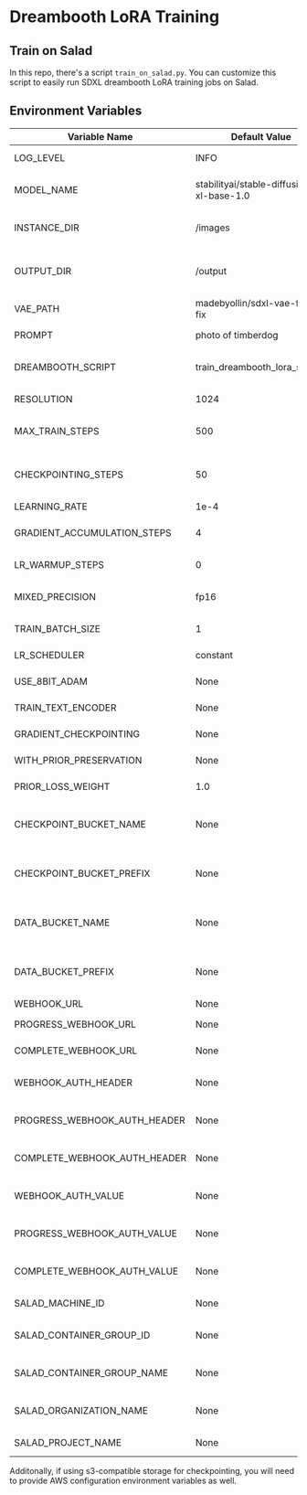 # Dreambooth LoRA Training

## Train on Salad

In this repo, there's a script `train_on_salad.py`. You can customize this script to easily run SDXL dreambooth LoRA training jobs on Salad.

## Environment Variables

| Variable Name                | Default Value                            | Description                               |
| ---------------------------- | ---------------------------------------- | ----------------------------------------- |
| LOG_LEVEL                    | INFO                                     | Log level configuration                   |
| MODEL_NAME                   | stabilityai/stable-diffusion-xl-base-1.0 | Huggingface Hub Model Name or Path        |
| INSTANCE_DIR                 | /images                                  | Directory where training data is stored   |
| OUTPUT_DIR                   | /output                                  | Directory where training output is stored |
| VAE_PATH                     | madebyollin/sdxl-vae-fp16-fix            | VAE model name or path                    |
| PROMPT                       | photo of timberdog                       | Prompt for training                       |
| DREAMBOOTH_SCRIPT            | train_dreambooth_lora_sdxl.py            | Dreambooth training script path           |
| RESOLUTION                   | 1024                                     | Resolution of the images                  |
| MAX_TRAIN_STEPS              | 500                                      | Total number of training steps            |
| CHECKPOINTING_STEPS          | 50                                       | Save a checkpoint after every N steps     |
| LEARNING_RATE                | 1e-4                                     | Learning rate                             |
| GRADIENT_ACCUMULATION_STEPS  | 4                                        | Gradient accumulation steps               |
| LR_WARMUP_STEPS              | 0                                        | LR warmup steps                           |
| MIXED_PRECISION              | fp16                                     | Mixed precision training                  |
| TRAIN_BATCH_SIZE             | 1                                        | Train batch size                          |
| LR_SCHEDULER                 | constant                                 | Learning rate scheduler                   |
| USE_8BIT_ADAM                | None                                     | Use 8-bit adam                            |
| TRAIN_TEXT_ENCODER           | None                                     | Train text encoder                        |
| GRADIENT_CHECKPOINTING       | None                                     | Gradient checkpointing                    |
| WITH_PRIOR_PRESERVATION      | None                                     | With prior preservation                   |
| PRIOR_LOSS_WEIGHT            | 1.0                                      | Prior loss weight                         |
| CHECKPOINT_BUCKET_NAME       | None                                     | S3 bucket name for storing checkpoints    |
| CHECKPOINT_BUCKET_PREFIX     | None                                     | Prefix for storing checkpoints in S3      |
| DATA_BUCKET_NAME             | None                                     | S3 bucket name for storing training data  |
| DATA_BUCKET_PREFIX           | None                                     | Prefix for storing training data in S3    |
| WEBHOOK_URL                  | None                                     | Webhook URL                               |
| PROGRESS_WEBHOOK_URL         | None                                     | Webhook URL for progress                  |
| COMPLETE_WEBHOOK_URL         | None                                     | Webhook URL for completion                |
| WEBHOOK_AUTH_HEADER          | None                                     | Authentication header for webhook         |
| PROGRESS_WEBHOOK_AUTH_HEADER | None                                     | Auth header for progress webhook          |
| COMPLETE_WEBHOOK_AUTH_HEADER | None                                     | Auth header for completion webhook        |
| WEBHOOK_AUTH_VALUE           | None                                     | Authentication value for webhook          |
| PROGRESS_WEBHOOK_AUTH_VALUE  | None                                     | Auth value for progress webhook           |
| COMPLETE_WEBHOOK_AUTH_VALUE  | None                                     | Auth value for completion webhook         |
| SALAD_MACHINE_ID             | None                                     | Salad Machine ID                          |
| SALAD_CONTAINER_GROUP_ID     | None                                     | Container Group ID for Salad              |
| SALAD_CONTAINER_GROUP_NAME   | None                                     | Container Group name for Salad            |
| SALAD_ORGANIZATION_NAME      | None                                     | Organization name for Salad               |
| SALAD_PROJECT_NAME           | None                                     | Project name for Salad                    |

Additonally, if using s3-compatible storage for checkpointing, you will need to provide AWS configuration environment variables as well.